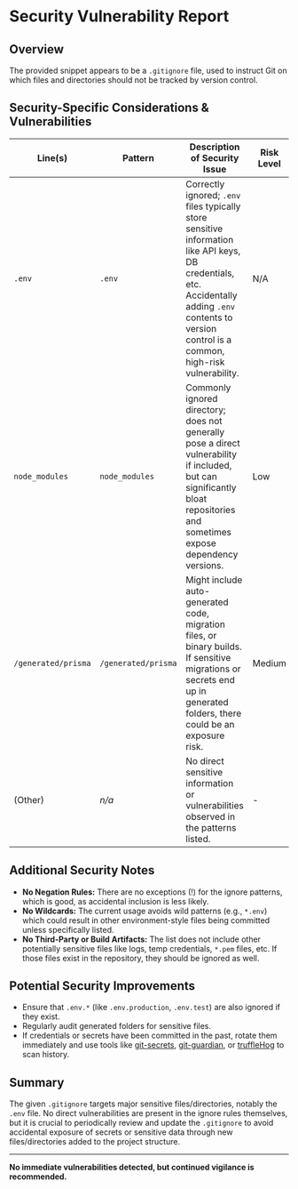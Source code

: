 # Security Vulnerability Report

## Overview

The provided snippet appears to be a `.gitignore` file, used to instruct Git on which files and directories should not be tracked by version control.

## Security-Specific Considerations & Vulnerabilities

| Line(s)    | Pattern                 | Description of Security Issue                                    | Risk Level  | Recommendation                         |
|------------|-------------------------|------------------------------------------------------------------|-------------|----------------------------------------|
| `.env`     | `.env`                  | Correctly ignored; `.env` files typically store sensitive information like API keys, DB credentials, etc. Accidentally adding `.env` contents to version control is a common, high-risk vulnerability. | N/A         | **Good Practice:** Continue to ignore `.env` files. |
| `node_modules` | `node_modules`         | Commonly ignored directory; does not generally pose a direct vulnerability if included, but can significantly bloat repositories and sometimes expose dependency versions. | Low         | Usually fine to ignore. If included, review for package-lock safety. |
| `/generated/prisma` | `/generated/prisma`        | Might include auto-generated code, migration files, or binary builds. If sensitive migrations or secrets end up in generated folders, there could be an exposure risk. | Medium      | Audit the contents. Consider further restricting what is generated or checked into version control. |
| (Other)    | _n/a_                   | No direct sensitive information or vulnerabilities observed in the patterns listed. | -           | -                                      |

## Additional Security Notes

- **No Negation Rules:** There are no exceptions (!) for the ignore patterns, which is good, as accidental inclusion is less likely.
- **No Wildcards:** The current usage avoids wild patterns (e.g., `*.env`) which could result in other environment-style files being committed unless specifically listed.
- **No Third-Party or Build Artifacts:** The list does not include other potentially sensitive files like logs, temp credentials, `*.pem` files, etc. If those files exist in the repository, they should be ignored as well.

## Potential Security Improvements

- Ensure that `.env.*` (like `.env.production`, `.env.test`) are also ignored if they exist.
- Regularly audit generated folders for sensitive files.
- If credentials or secrets have been committed in the past, rotate them immediately and use tools like [git-secrets](https://github.com/awslabs/git-secrets), [git-guardian](https://github.com/GitGuardian/ggshield), or [truffleHog](https://github.com/trufflesecurity/trufflehog) to scan history.

## Summary

The given `.gitignore` targets major sensitive files/directories, notably the `.env` file. No direct vulnerabilities are present in the ignore rules themselves, but it is crucial to periodically review and update the `.gitignore` to avoid accidental exposure of secrets or sensitive data through new files/directories added to the project structure.

---

**No immediate vulnerabilities detected, but continued vigilance is recommended.**